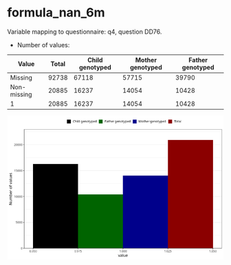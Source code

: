 # formula_nan_6m
Variable mapping to questionnaire: q4, question DD76.
- Number of values:

| Value | Total | Child genotyped | Mother genotyped | Father genotyped |
| ----- | ----- | --------------- | ---------------- | ---------------- |
| Missing | 92738 | 67118 | 57715 | 39790 |
| Non-missing | 20885 | 16237 | 14054 | 10428 |
| 1 | 20885 | 16237 | 14054 | 10428 |



![](formula_nan_6m_n.png)



